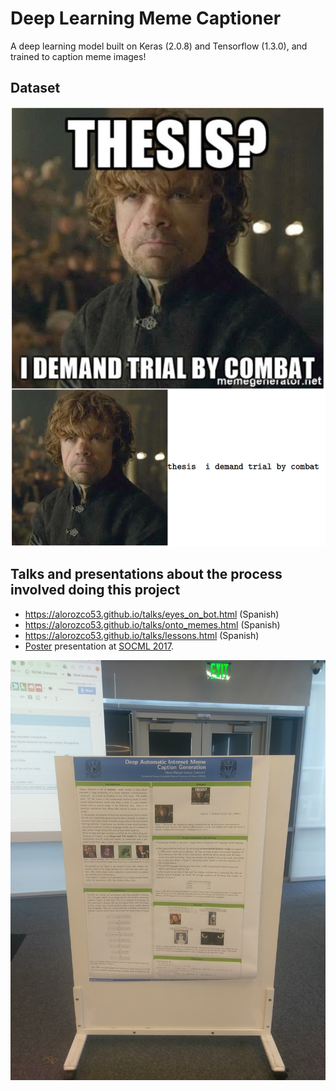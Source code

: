 # Deep Learning Meme Captioner

A deep learning model built on Keras (2.0.8) and Tensorflow (1.3.0), and trained to caption meme images!

## Dataset

![dataset](img/trial.png)

## Talks and presentations about the process involved doing this project

- https://alorozco53.github.io/talks/eyes_on_bot.html (Spanish)
- https://alorozco53.github.io/talks/onto_memes.html (Spanish)
- https://alorozco53.github.io/talks/lessons.html (Spanish)
- [Poster](https://drive.google.com/file/d/1DPjqiXcmliwPZBOfBIXxnIX_rs9EPUub/view?usp=sharing) presentation at
  [SOCML 2017](https://twitter.com/search?q=%23socml2017&src=typd).

![SOCML](img/posteratsocml.jpg)
